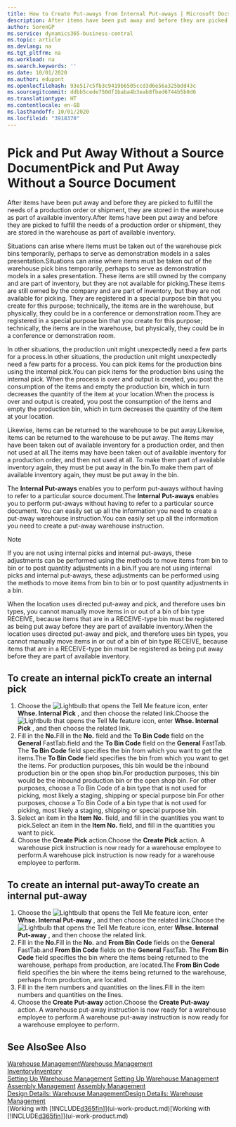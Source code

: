 ```yaml
---
title: How to Create Put-aways from Internal Put-aways | Microsoft Docs
description: After items have been put away and before they are picked to fulfill the needs of a production order or shipment, they are stored in the warehouse as part of available inventory.
author: SorenGP
ms.service: dynamics365-business-central
ms.topic: article
ms.devlang: na
ms.tgt_pltfrm: na
ms.workload: na
ms.search.keywords: ''
ms.date: 10/01/2020
ms.author: edupont
ms.openlocfilehash: 93e517c5fb3c9419b6505ccd3d6e56a325bdd43c
ms.sourcegitcommit: ddbb5cede750df1baba4b3eab8fbed6744b5b9d6
ms.translationtype: HT
ms.contentlocale: en-GB
ms.lasthandoff: 10/01/2020
ms.locfileid: "3918370"
---
```

# <a name="pick-and-put-away-without-a-source-document"></a><span data-ttu-id="fb558-103">Pick and Put Away Without a Source Document</span><span class="sxs-lookup"><span data-stu-id="fb558-103">Pick and Put Away Without a Source Document</span></span>
<span data-ttu-id="fb558-104">After items have been put away and before they are picked to fulfill the needs of a production order or shipment, they are stored in the warehouse as part of available inventory.</span><span class="sxs-lookup"><span data-stu-id="fb558-104">After items have been put away and before they are picked to fulfill the needs of a production order or shipment, they are stored in the warehouse as part of available inventory.</span></span>  

<span data-ttu-id="fb558-105">Situations can arise where items must be taken out of the warehouse pick bins temporarily, perhaps to serve as demonstration models in a sales presentation.</span><span class="sxs-lookup"><span data-stu-id="fb558-105">Situations can arise where items must be taken out of the warehouse pick bins temporarily, perhaps to serve as demonstration models in a sales presentation.</span></span> <span data-ttu-id="fb558-106">These items are still owned by the company and are part of inventory, but they are not available for picking.</span><span class="sxs-lookup"><span data-stu-id="fb558-106">These items are still owned by the company and are part of inventory, but they are not available for picking.</span></span> <span data-ttu-id="fb558-107">They are registered in a special purpose bin that you create for this purpose; technically, the items are in the warehouse, but physically, they could be in a conference or demonstration room.</span><span class="sxs-lookup"><span data-stu-id="fb558-107">They are registered in a special purpose bin that you create for this purpose; technically, the items are in the warehouse, but physically, they could be in a conference or demonstration room.</span></span>  

<span data-ttu-id="fb558-108">In other situations, the production unit might unexpectedly need a few parts for a process.</span><span class="sxs-lookup"><span data-stu-id="fb558-108">In other situations, the production unit might unexpectedly need a few parts for a process.</span></span> <span data-ttu-id="fb558-109">You can pick items for the production bins using the internal pick.</span><span class="sxs-lookup"><span data-stu-id="fb558-109">You can pick items for the production bins using the internal pick.</span></span> <span data-ttu-id="fb558-110">When the process is over and output is created, you post the consumption of the items and empty the production bin, which in turn decreases the quantity of the item at your location.</span><span class="sxs-lookup"><span data-stu-id="fb558-110">When the process is over and output is created, you post the consumption of the items and empty the production bin, which in turn decreases the quantity of the item at your location.</span></span>  

<span data-ttu-id="fb558-111">Likewise, items can be returned to the warehouse to be put away.</span><span class="sxs-lookup"><span data-stu-id="fb558-111">Likewise, items can be returned to the warehouse to be put away.</span></span> <span data-ttu-id="fb558-112">The items may have been taken out of available inventory for a production order, and then not used at all.</span><span class="sxs-lookup"><span data-stu-id="fb558-112">The items may have been taken out of available inventory for a production order, and then not used at all.</span></span> <span data-ttu-id="fb558-113">To make them part of available inventory again, they must be put away in the bin.</span><span class="sxs-lookup"><span data-stu-id="fb558-113">To make them part of available inventory again, they must be put away in the bin.</span></span>  

<span data-ttu-id="fb558-114">The **Internal Put-aways** enables you to perform put-aways without having to refer to a particular source document.</span><span class="sxs-lookup"><span data-stu-id="fb558-114">The **Internal Put-aways** enables you to perform put-aways without having to refer to a particular source document.</span></span> <span data-ttu-id="fb558-115">You can easily set up all the information you need to create a put-away warehouse instruction.</span><span class="sxs-lookup"><span data-stu-id="fb558-115">You can easily set up all the information you need to create a put-away warehouse instruction.</span></span>  

> [!NOTE]  
>  <span data-ttu-id="fb558-116">If you are not using internal picks and internal put-aways, these adjustments can be performed using the methods to move items from bin to bin or to post quantity adjustments in a bin.</span><span class="sxs-lookup"><span data-stu-id="fb558-116">If you are not using internal picks and internal put-aways, these adjustments can be performed using the methods to move items from bin to bin or to post quantity adjustments in a bin.</span></span>  
>   
>  <span data-ttu-id="fb558-117">When the location uses directed put-away and pick, and therefore uses bin types, you cannot manually move items in or out of a bin of bin type RECEIVE, because items that are in a RECEIVE-type bin must be registered as being put away before they are part of available inventory.</span><span class="sxs-lookup"><span data-stu-id="fb558-117">When the location uses directed put-away and pick, and therefore uses bin types, you cannot manually move items in or out of a bin of bin type RECEIVE, because items that are in a RECEIVE-type bin must be registered as being put away before they are part of available inventory.</span></span>  

## <a name="to-create-an-internal-pick"></a><span data-ttu-id="fb558-118">To create an internal pick</span><span class="sxs-lookup"><span data-stu-id="fb558-118">To create an internal pick</span></span>  
1.  <span data-ttu-id="fb558-119">Choose the ![Lightbulb that opens the Tell Me feature](media/ui-search/search_small.png "Tell me what you want to do") icon, enter **Whse. Internal Pick** , and then choose the related link.</span><span class="sxs-lookup"><span data-stu-id="fb558-119">Choose the ![Lightbulb that opens the Tell Me feature](media/ui-search/search_small.png "Tell me what you want to do") icon, enter **Whse. Internal Pick** , and then choose the related link.</span></span>  
2.  <span data-ttu-id="fb558-120">Fill in the **No.**</span><span class="sxs-lookup"><span data-stu-id="fb558-120">Fill in the **No.**</span></span> <span data-ttu-id="fb558-121">field and the **To Bin Code** field on the **General** FastTab.</span><span class="sxs-lookup"><span data-stu-id="fb558-121">field and the **To Bin Code** field on the **General** FastTab.</span></span> <span data-ttu-id="fb558-122">The **To Bin Code** field specifies the bin from which you want to get the items.</span><span class="sxs-lookup"><span data-stu-id="fb558-122">The **To Bin Code** field specifies the bin from which you want to get the items.</span></span> <span data-ttu-id="fb558-123">For production purposes, this bin would be the inbound production bin or the open shop bin.</span><span class="sxs-lookup"><span data-stu-id="fb558-123">For production purposes, this bin would be the inbound production bin or the open shop bin.</span></span> <span data-ttu-id="fb558-124">For other purposes, choose a To Bin Code of a bin type that is not used for picking, most likely a staging, shipping or special purpose bin.</span><span class="sxs-lookup"><span data-stu-id="fb558-124">For other purposes, choose a To Bin Code of a bin type that is not used for picking, most likely a staging, shipping or special purpose bin.</span></span>  
3.  <span data-ttu-id="fb558-125">Select an item in the **Item No.** field, and fill in the quantities you want to pick.</span><span class="sxs-lookup"><span data-stu-id="fb558-125">Select an item in the **Item No.** field, and fill in the quantities you want to pick.</span></span>  
4. <span data-ttu-id="fb558-126">Choose the **Create Pick** action.</span><span class="sxs-lookup"><span data-stu-id="fb558-126">Choose the **Create Pick** action.</span></span> <span data-ttu-id="fb558-127">A warehouse pick instruction is now ready for a warehouse employee to perform.</span><span class="sxs-lookup"><span data-stu-id="fb558-127">A warehouse pick instruction is now ready for a warehouse employee to perform.</span></span>  

## <a name="to-create-an-internal-put-away"></a><span data-ttu-id="fb558-128">To create an internal put-away</span><span class="sxs-lookup"><span data-stu-id="fb558-128">To create an internal put-away</span></span>  
1.  <span data-ttu-id="fb558-129">Choose the ![Lightbulb that opens the Tell Me feature](media/ui-search/search_small.png "Tell me what you want to do") icon, enter **Whse. Internal Put-away** , and then choose the related link.</span><span class="sxs-lookup"><span data-stu-id="fb558-129">Choose the ![Lightbulb that opens the Tell Me feature](media/ui-search/search_small.png "Tell me what you want to do") icon, enter **Whse. Internal Put-away** , and then choose the related link.</span></span>  
2.  <span data-ttu-id="fb558-130">Fill in the **No.**</span><span class="sxs-lookup"><span data-stu-id="fb558-130">Fill in the **No.**</span></span> <span data-ttu-id="fb558-131">and **From Bin Code** fields on the **General** FastTab.</span><span class="sxs-lookup"><span data-stu-id="fb558-131">and **From Bin Code** fields on the **General** FastTab.</span></span> <span data-ttu-id="fb558-132">The **From Bin Code** field specifies the bin where the items being returned to the warehouse, perhaps from production, are located.</span><span class="sxs-lookup"><span data-stu-id="fb558-132">The **From Bin Code** field specifies the bin where the items being returned to the warehouse, perhaps from production, are located.</span></span>  
3.  <span data-ttu-id="fb558-133">Fill in the item numbers and quantities on the lines.</span><span class="sxs-lookup"><span data-stu-id="fb558-133">Fill in the item numbers and quantities on the lines.</span></span>  
4.  <span data-ttu-id="fb558-134">Choose the **Create Put-away** action.</span><span class="sxs-lookup"><span data-stu-id="fb558-134">Choose the **Create Put-away** action.</span></span> <span data-ttu-id="fb558-135">A warehouse put-away instruction is now ready for a warehouse employee to perform.</span><span class="sxs-lookup"><span data-stu-id="fb558-135">A warehouse put-away instruction is now ready for a warehouse employee to perform.</span></span>  

## <a name="see-also"></a><span data-ttu-id="fb558-136">See Also</span><span class="sxs-lookup"><span data-stu-id="fb558-136">See Also</span></span>  
[<span data-ttu-id="fb558-137">Warehouse Management</span><span class="sxs-lookup"><span data-stu-id="fb558-137">Warehouse Management</span></span>](warehouse-manage-warehouse.md)  
[<span data-ttu-id="fb558-138">Inventory</span><span class="sxs-lookup"><span data-stu-id="fb558-138">Inventory</span></span>](inventory-manage-inventory.md)  
<span data-ttu-id="fb558-139">[Setting Up Warehouse Management](warehouse-setup-warehouse.md)   </span><span class="sxs-lookup"><span data-stu-id="fb558-139">[Setting Up Warehouse Management](warehouse-setup-warehouse.md)   </span></span>  
<span data-ttu-id="fb558-140">[Assembly Management](assembly-assemble-items.md)  </span><span class="sxs-lookup"><span data-stu-id="fb558-140">[Assembly Management](assembly-assemble-items.md)  </span></span>  
[<span data-ttu-id="fb558-141">Design Details: Warehouse Management</span><span class="sxs-lookup"><span data-stu-id="fb558-141">Design Details: Warehouse Management</span></span>](design-details-warehouse-management.md)  
<span data-ttu-id="fb558-142">[Working with [!INCLUDE[d365fin](includes/d365fin_md.md)]](ui-work-product.md)</span><span class="sxs-lookup"><span data-stu-id="fb558-142">[Working with [!INCLUDE[d365fin](includes/d365fin_md.md)]](ui-work-product.md)</span></span>
